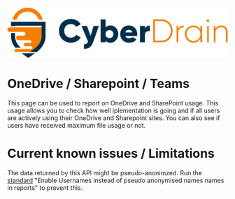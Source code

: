 <p align="center"><a href="https://cyberdrain.com" target="_blank" rel="noopener noreferrer"><img src="../assets/img/CyberDrain.png" alt="CyberDrain Logo"></a></p>

# OneDrive / Sharepoint / Teams

This page can be used to report on OneDrive and SharePoint usage. This usage allows you to check how well iplementation is going and if all users are actively using their OneDrive and Sharepoint sites. You can also see if users have received maximum file usage or not.
# Current known issues / Limitations

The data returned by this API might be pseudo-anonimzed. Run the [standard](standards.md) "Enable Usernames instead of pseudo anonymised names names in reports" to prevent this.